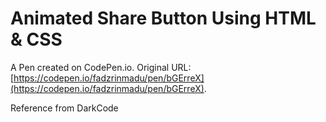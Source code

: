 # Animated Share Button Using HTML & CSS

A Pen created on CodePen.io. Original URL: [https://codepen.io/fadzrinmadu/pen/bGErreX](https://codepen.io/fadzrinmadu/pen/bGErreX).

Reference from DarkCode